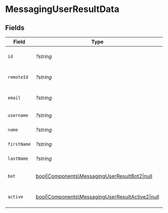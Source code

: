 # MessagingUserResultData


## Fields

| Field                                                                                                   | Type                                                                                                    | Required                                                                                                | Description                                                                                             | Example                                                                                                 |
| ------------------------------------------------------------------------------------------------------- | ------------------------------------------------------------------------------------------------------- | ------------------------------------------------------------------------------------------------------- | ------------------------------------------------------------------------------------------------------- | ------------------------------------------------------------------------------------------------------- |
| `id`                                                                                                    | *?string*                                                                                               | :heavy_minus_sign:                                                                                      | Unique identifier                                                                                       | 8187e5da-dc77-475e-9949-af0f1fa4e4e3                                                                    |
| `remoteId`                                                                                              | *?string*                                                                                               | :heavy_minus_sign:                                                                                      | Provider's unique identifier                                                                            | 8187e5da-dc77-475e-9949-af0f1fa4e4e3                                                                    |
| `email`                                                                                                 | *?string*                                                                                               | :heavy_minus_sign:                                                                                      | Email address of the user                                                                               | john.doe@example.com                                                                                    |
| `username`                                                                                              | *?string*                                                                                               | :heavy_minus_sign:                                                                                      | Username of the user                                                                                    | johndoe                                                                                                 |
| `name`                                                                                                  | *?string*                                                                                               | :heavy_minus_sign:                                                                                      | Full name of the user                                                                                   | John Doe                                                                                                |
| `firstName`                                                                                             | *?string*                                                                                               | :heavy_minus_sign:                                                                                      | First name of the user                                                                                  | John                                                                                                    |
| `lastName`                                                                                              | *?string*                                                                                               | :heavy_minus_sign:                                                                                      | Last name of the user                                                                                   | Doe                                                                                                     |
| `bot`                                                                                                   | [bool\|Components\MessagingUserResultBot2\|null](../../Models/Components/MessagingUserResultBot.md)     | :heavy_minus_sign:                                                                                      | Whether the user is a bot                                                                               | false                                                                                                   |
| `active`                                                                                                | [bool\|Components\MessagingUserResultActive2\|null](../../Models/Components/MessagingUserResultActive.md) | :heavy_minus_sign:                                                                                      | Whether the user is active                                                                              | true                                                                                                    |
